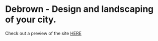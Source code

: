 # Debrown  - Design and landscaping of your city.
Check out a preview of the site [HERE](https://onovman.github.io/debrown/)
